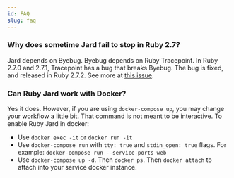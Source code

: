 ```yaml
---
id: FAQ
slug: faq
---
```


### Why does sometime Jard fail to stop in Ruby 2.7?

Jard depends on Byebug. Byebug depends on Ruby Tracepoint. In Ruby 2.7.0 and 2.7.1, Tracepoint has a bug that breaks Byebug. The bug is fixed, and released in Ruby 2.7.2. See more at [this issue](https://github.com/deivid-rodriguez/byebug/issues/719).

### Can Ruby Jard work with Docker?

Yes it does. However, if you are using `docker-compose up`, you may change your workflow a little bit. That command is not meant to be interactive. To enable Ruby Jard in docker:

- Use `docker exec -it` or `docker run -it`
- Use `docker-compose run` with `tty: true` and `stdin_open: true` flags. For example: `docker-compose run --service-ports web`
- Use `docker-compose up -d`. Then `docker ps`. Then `docker attach` to attach into your service docker instance.
